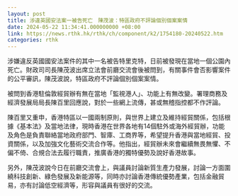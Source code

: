 ```yaml
---
layout: post
title: 涉違英國安法案一被告死亡　陳茂波：特區政府不評論個別個案案情
date: 2024-05-22 11:34:41.000000000 +08:00
link: https://news.rthk.hk/rthk/ch/component/k2/1754180-20240522.htm
categories: rthk
---
```


涉嫌違反英國國安法案件的其中一名被告特里克特，日前被發現在當地一個公園內死亡。財政司司長陳茂波出席立法會前廳交流會後被問到，有關事件會否影響案件的公平審訊，陳茂波說，特區政府不評論個別個案案情。

被問到香港駐倫敦經貿辦有無在當地「監視港人」、功能上有無改變。署理商務及經濟發展局局長陳百里回應說，對於一些網上流傳，甚或無稽指控都不作評論。

陳百里又重申，香港特區以一國兩制原則，與世界上建立及維持經貿關係，包括根據《基本法》及當地法律，現時香港在世界各地有14個駐外或海外經貿辦，功能及角色是負責聯絡當地政府部門、智庫、工商界等，希望提升香港與當地經貿、投資關係，以及加強文化藝術交流合作等。他指出，經貿辦未來會繼續無畏無懼、不偏不倚、合規合法去履行職責，推廣香港的獨特優勢及說好香港故事。

另外，陳茂波說今日在前廳交流會上，與議員討論新質生產力發展，討論一方面圍繞科技創新、綠色發展及新能源等，同時亦討論香港傳統優勢產業，包括金融貿易，亦有討論低空經濟等，形容與議員有很好的交流。

